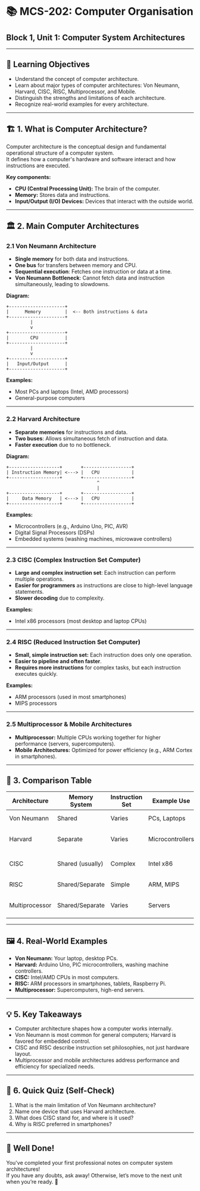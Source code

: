 # 📚 MCS-202: Computer Organisation  
## Block 1, Unit 1: Computer System Architectures

---

## 🎯 Learning Objectives

- Understand the concept of computer architecture.
- Learn about major types of computer architectures: Von Neumann, Harvard, CISC, RISC, Multiprocessor, and Mobile.
- Distinguish the strengths and limitations of each architecture.
- Recognize real-world examples for every architecture.

---

## 🏗️ 1. What is Computer Architecture? 

Computer architecture is the conceptual design and fundamental operational structure of a computer system.  
It defines how a computer's hardware and software interact and how instructions are executed.

**Key components:**
- **CPU (Central Processing Unit):** The brain of the computer.
- **Memory:** Stores data and instructions.
- **Input/Output (I/O) Devices:** Devices that interact with the outside world.

---

## 🏛️ 2. Main Computer Architectures

### 2.1 Von Neumann Architecture

- **Single memory** for both data and instructions.
- **One bus** for transfers between memory and CPU.
- **Sequential execution**: Fetches one instruction or data at a time.
- **Von Neumann Bottleneck**: Cannot fetch data and instruction simultaneously, leading to slowdowns.

**Diagram:**
```
+---------------------+
|      Memory         |  <-- Both instructions & data
+---------------------+
         |
         v
+---------------------+
|        CPU          |
+---------------------+
         |
         v
+---------------------+
|   Input/Output      |
+---------------------+
```

**Examples:**  
- Most PCs and laptops (Intel, AMD processors)
- General-purpose computers

---

### 2.2 Harvard Architecture

- **Separate memories** for instructions and data.
- **Two buses**: Allows simultaneous fetch of instruction and data.
- **Faster execution** due to no bottleneck.

**Diagram:**
```
+-------------------+       +------------------+
| Instruction Memory| <---> |   CPU            |
+-------------------+       +------------------+
                                  ^
                                  |
+-------------------+       +------------------+
|     Data Memory   | <---> |   CPU            |
+-------------------+       +------------------+
```

**Examples:**  
- Microcontrollers (e.g., Arduino Uno, PIC, AVR)
- Digital Signal Processors (DSPs)
- Embedded systems (washing machines, microwave controllers)

---

### 2.3 CISC (Complex Instruction Set Computer)

- **Large and complex instruction set**: Each instruction can perform multiple operations.
- **Easier for programmers** as instructions are close to high-level language statements.
- **Slower decoding** due to complexity.

**Examples:**  
- Intel x86 processors (most desktop and laptop CPUs)

---

### 2.4 RISC (Reduced Instruction Set Computer)

- **Small, simple instruction set:** Each instruction does only one operation.
- **Easier to pipeline and often faster**.
- **Requires more instructions** for complex tasks, but each instruction executes quickly.

**Examples:**  
- ARM processors (used in most smartphones)
- MIPS processors

---

### 2.5 Multiprocessor & Mobile Architectures

- **Multiprocessor:** Multiple CPUs working together for higher performance (servers, supercomputers).
- **Mobile Architectures:** Optimized for power efficiency (e.g., ARM Cortex in smartphones).

---

## 🌟 3. Comparison Table

| Architecture    | Memory System      | Instruction Set | Example Use     | Strengths                  | Limitations                |
|-----------------|-------------------|-----------------|-----------------|----------------------------|----------------------------|
| Von Neumann     | Shared            | Varies          | PCs, Laptops    | Simplicity, flexibility    | Bottleneck, speed limits   |
| Harvard         | Separate          | Varies          | Microcontrollers| Speed, efficiency          | More complex, expensive    |
| CISC            | Shared (usually)  | Complex         | Intel x86       | Rich instructions, legacy  | Slower, complex decoding   |
| RISC            | Shared/Separate   | Simple          | ARM, MIPS       | Fast, simple, pipelining   | More code for tasks        |
| Multiprocessor  | Shared/Separate   | Varies          | Servers         | High performance, parallel | Complex programming        |

---

## 🖼️ 4. Real-World Examples

- **Von Neumann:** Your laptop, desktop PCs.
- **Harvard:** Arduino Uno, PIC microcontrollers, washing machine controllers.
- **CISC:** Intel/AMD CPUs in most computers.
- **RISC:** ARM processors in smartphones, tablets, Raspberry Pi.
- **Multiprocessor:** Supercomputers, high-end servers.

---

## 💡 5. Key Takeaways

- Computer architecture shapes how a computer works internally.
- Von Neumann is most common for general computers; Harvard is favored for embedded control.
- CISC and RISC describe instruction set philosophies, not just hardware layout.
- Multiprocessor and mobile architectures address performance and efficiency for specialized needs.

---

## 🏁 6. Quick Quiz (Self-Check)

1. What is the main limitation of Von Neumann architecture?
2. Name one device that uses Harvard architecture.
3. What does CISC stand for, and where is it used?
4. Why is RISC preferred in smartphones?

---

## 🎉 Well Done!

You've completed your first professional notes on computer system architectures!  
If you have any doubts, ask away! Otherwise, let’s move to the next unit when you’re ready. 🚀